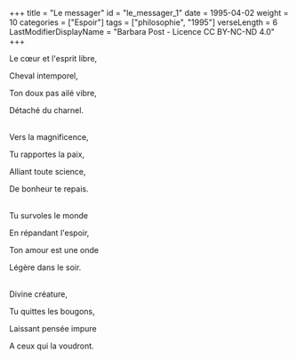 +++
title = "Le messager"
id = "le_messager_1"
date = 1995-04-02
weight = 10
categories = ["Espoir"]
tags = ["philosophie", "1995"]
verseLength = 6
LastModifierDisplayName = "Barbara Post - Licence CC BY-NC-ND 4.0"
+++

Le cœur et l'esprit libre,

Cheval intemporel,

Ton doux pas ailé vibre,

Détaché du charnel.

 \
Vers la magnificence,

Tu rapportes la paix,

Alliant toute science,

De bonheur te repais.

 \
Tu survoles le monde

En répandant l'espoir,

Ton amour est une onde

Légère dans le soir.

 \
Divine créature,

Tu quittes les bougons,

Laissant pensée impure

A ceux qui la voudront.

